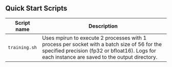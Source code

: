 <!--- 40. Quick Start Scripts -->
## Quick Start Scripts

| Script name | Description |
|-------------|-------------|
| `training.sh` | Uses mpirun to execute 2 processes with 1 process per socket with a batch size of 56 for the specified precision (fp32 or bfloat16). Logs for each instance are saved to the output directory. |
